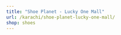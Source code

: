 ```yaml
---
title: "Shoe Planet - Lucky One Mall"
url: /karachi/shoe-planet-lucky-one-mall/
shop: shoes
---
```

